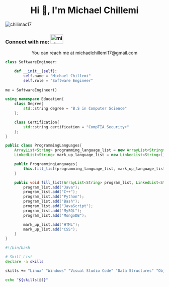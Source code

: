<h1 align="center">Hi 👋, I'm Michael Chillemi</h1>

<p align="left"> <img src="https://komarev.com/ghpvc/?username=chilimac17&label=Profile%20views&color=0e75b6&style=flat" alt="chilimac17" /> </p>

<h3 align="left">Connect with me:
    <a href="https://linkedin.com/in/michaelchillemi" target="blank">
        <img align="" src="https://raw.githubusercontent.com/rahuldkjain/github-profile-readme-generator/master/src/images/icons/Social/linked-in-alt.svg" alt="michaelchillemi" height="30" width="40" />
    </a>
</h3>


<p align="center">You can reach me at michaelchillemi17@gmail.com</P>

```Python
class SoftwareEngineer:

    def __init__(self):
        self.name = "Michael Chillemi"
        self.role = "Software Engineer"
        
me = SoftwareEngineer()
```

```C++
using namespace Education{
    class Degree{
        std::string degree = "B.S in Computer Science"
    };

    class Certification{
        std::string certification = "CompTIA Security+"
    };   
}
```

```Java
public class ProgrammingLanguages{
    ArrayList<String> programming_language_list = new ArrayList<String>();
    LinkedList<String> mark_up_language_list = new LinkedList<String>();

    public ProgrammingLanguages{
        this.fill_list(programming_language_list, mark_up_language_list);
    }

    public void fill_list(ArrayList<String> program_list, LinkedList<String> mark_up_list){
        program_list.add("Java");
        program_list.add("C++");
        program_list.add("Python");
        program_list.add("Bash");
        program_list.add("JavaScript");
        program_list.add("MySQL");
        program_list.add("MongoDB");

        mark_up_list.add("HTML");
        mark_up_list.add("CSS");
    }
}

```

```Bash
#!/bin/bash

# Skill_List
declare -a skills 

skills += "Linux" "Windows" "Visual Studio Code" "Data Structures" "Object Oriented Programming" "Quality Assurance" "Windows Development Life Cycle"

echo "${skills[@]}"
```
